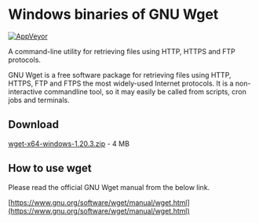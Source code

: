# Windows binaries of GNU Wget

[![AppVeyor](https://img.shields.io/appveyor/ci/WebFolder/wget-windows.svg?label=Windows)](https://ci.appveyor.com/project/WebFolder/wget-windows)

A command-line utility for retrieving files using HTTP, HTTPS and FTP protocols.

GNU Wget is a free software package for retrieving files using HTTP, HTTPS, FTP
and FTPS the most widely-used Internet protocols. It is a non-interactive commandline tool,
so it may easily be called from scripts, cron jobs and terminals.

## Download

[wget-x64-windows-1.20.3.zip](https://github.com/webfolderio/wget-windows/releases/download/1.20.3/wget-x64-windows-1.20.3.zip) - 4 MB

## How to use wget

Please read the official GNU Wget manual from the below link.

[https://www.gnu.org/software/wget/manual/wget.html](https://www.gnu.org/software/wget/manual/wget.html)
